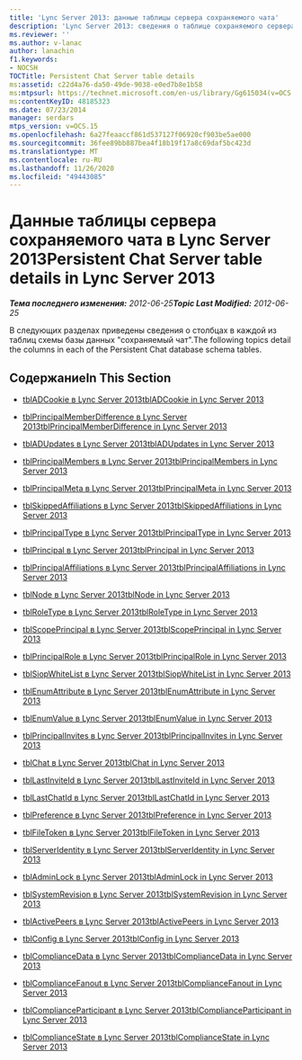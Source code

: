```yaml
---
title: 'Lync Server 2013: данные таблицы сервера сохраняемого чата'
description: 'Lync Server 2013: сведения о таблице сохраняемого сервера чата.'
ms.reviewer: ''
ms.author: v-lanac
author: lanachin
f1.keywords:
- NOCSH
TOCTitle: Persistent Chat Server table details
ms:assetid: c22d4a76-da50-49de-9038-e0ed7b8e1b58
ms:mtpsurl: https://technet.microsoft.com/en-us/library/Gg615034(v=OCS.15)
ms:contentKeyID: 48185323
ms.date: 07/23/2014
manager: serdars
mtps_version: v=OCS.15
ms.openlocfilehash: 6a27feaaccf861d537127f06920cf903be5ae000
ms.sourcegitcommit: 36fee89bb887bea4f18b19f17a8c69daf5bc423d
ms.translationtype: MT
ms.contentlocale: ru-RU
ms.lasthandoff: 11/26/2020
ms.locfileid: "49443085"
---
```

# <a name="persistent-chat-server-table-details-in-lync-server-2013"></a><span data-ttu-id="c43a2-103">Данные таблицы сервера сохраняемого чата в Lync Server 2013</span><span class="sxs-lookup"><span data-stu-id="c43a2-103">Persistent Chat Server table details in Lync Server 2013</span></span>

<div data-xmlns="http://www.w3.org/1999/xhtml">

<div class="topic" data-xmlns="http://www.w3.org/1999/xhtml" data-msxsl="urn:schemas-microsoft-com:xslt" data-cs="https://msdn.microsoft.com/">

<div data-asp="https://msdn2.microsoft.com/asp">



</div>

<div id="mainSection">

<div id="mainBody"><span data-ttu-id="c43a2-104">

<span> </span></span><span class="sxs-lookup"><span data-stu-id="c43a2-104">

<span> </span></span></span>

<span data-ttu-id="c43a2-105">_**Тема последнего изменения:** 2012-06-25_</span><span class="sxs-lookup"><span data-stu-id="c43a2-105">_**Topic Last Modified:** 2012-06-25_</span></span>

<span data-ttu-id="c43a2-106">В следующих разделах приведены сведения о столбцах в каждой из таблиц схемы базы данных "сохраняемый чат".</span><span class="sxs-lookup"><span data-stu-id="c43a2-106">The following topics detail the columns in each of the Persistent Chat database schema tables.</span></span>

<div>

## <a name="in-this-section"></a><span data-ttu-id="c43a2-107">Содержание</span><span class="sxs-lookup"><span data-stu-id="c43a2-107">In This Section</span></span>

  - [<span data-ttu-id="c43a2-108">tblADCookie в Lync Server 2013</span><span class="sxs-lookup"><span data-stu-id="c43a2-108">tblADCookie in Lync Server 2013</span></span>](lync-server-2013-tbladcookie.md)

  - [<span data-ttu-id="c43a2-109">tblPrincipalMemberDifference в Lync Server 2013</span><span class="sxs-lookup"><span data-stu-id="c43a2-109">tblPrincipalMemberDifference in Lync Server 2013</span></span>](lync-server-2013-tblprincipalmemberdifference.md)

  - [<span data-ttu-id="c43a2-110">tblADUpdates в Lync Server 2013</span><span class="sxs-lookup"><span data-stu-id="c43a2-110">tblADUpdates in Lync Server 2013</span></span>](lync-server-2013-tbladupdates.md)

  - [<span data-ttu-id="c43a2-111">tblPrincipalMembers в Lync Server 2013</span><span class="sxs-lookup"><span data-stu-id="c43a2-111">tblPrincipalMembers in Lync Server 2013</span></span>](lync-server-2013-tblprincipalmembers.md)

  - [<span data-ttu-id="c43a2-112">tblPrincipalMeta в Lync Server 2013</span><span class="sxs-lookup"><span data-stu-id="c43a2-112">tblPrincipalMeta in Lync Server 2013</span></span>](lync-server-2013-tblprincipalmeta.md)

  - [<span data-ttu-id="c43a2-113">tblSkippedAffiliations в Lync Server 2013</span><span class="sxs-lookup"><span data-stu-id="c43a2-113">tblSkippedAffiliations in Lync Server 2013</span></span>](lync-server-2013-tblskippedaffiliations.md)

  - [<span data-ttu-id="c43a2-114">tblPrincipalType в Lync Server 2013</span><span class="sxs-lookup"><span data-stu-id="c43a2-114">tblPrincipalType in Lync Server 2013</span></span>](lync-server-2013-tblprincipaltype.md)

  - [<span data-ttu-id="c43a2-115">tblPrincipal в Lync Server 2013</span><span class="sxs-lookup"><span data-stu-id="c43a2-115">tblPrincipal in Lync Server 2013</span></span>](lync-server-2013-tblprincipal.md)

  - [<span data-ttu-id="c43a2-116">tblPrincipalAffiliations в Lync Server 2013</span><span class="sxs-lookup"><span data-stu-id="c43a2-116">tblPrincipalAffiliations in Lync Server 2013</span></span>](lync-server-2013-tblprincipalaffiliations.md)

  - [<span data-ttu-id="c43a2-117">tblNode в Lync Server 2013</span><span class="sxs-lookup"><span data-stu-id="c43a2-117">tblNode in Lync Server 2013</span></span>](lync-server-2013-tblnode.md)

  - [<span data-ttu-id="c43a2-118">tblRoleType в Lync Server 2013</span><span class="sxs-lookup"><span data-stu-id="c43a2-118">tblRoleType in Lync Server 2013</span></span>](lync-server-2013-tblroletype.md)

  - [<span data-ttu-id="c43a2-119">tblScopePrincipal в Lync Server 2013</span><span class="sxs-lookup"><span data-stu-id="c43a2-119">tblScopePrincipal in Lync Server 2013</span></span>](lync-server-2013-tblscopeprincipal.md)

  - [<span data-ttu-id="c43a2-120">tblPrincipalRole в Lync Server 2013</span><span class="sxs-lookup"><span data-stu-id="c43a2-120">tblPrincipalRole in Lync Server 2013</span></span>](lync-server-2013-tblprincipalrole.md)

  - [<span data-ttu-id="c43a2-121">tblSiopWhiteList в Lync Server 2013</span><span class="sxs-lookup"><span data-stu-id="c43a2-121">tblSiopWhiteList in Lync Server 2013</span></span>](lync-server-2013-tblsiopwhitelist.md)

  - [<span data-ttu-id="c43a2-122">tblEnumAttribute в Lync Server 2013</span><span class="sxs-lookup"><span data-stu-id="c43a2-122">tblEnumAttribute in Lync Server 2013</span></span>](lync-server-2013-tblenumattribute.md)

  - [<span data-ttu-id="c43a2-123">tblEnumValue в Lync Server 2013</span><span class="sxs-lookup"><span data-stu-id="c43a2-123">tblEnumValue in Lync Server 2013</span></span>](lync-server-2013-tblenumvalue.md)

  - [<span data-ttu-id="c43a2-124">tblPrincipalInvites в Lync Server 2013</span><span class="sxs-lookup"><span data-stu-id="c43a2-124">tblPrincipalInvites in Lync Server 2013</span></span>](lync-server-2013-tblprincipalinvites.md)

  - [<span data-ttu-id="c43a2-125">tblChat в Lync Server 2013</span><span class="sxs-lookup"><span data-stu-id="c43a2-125">tblChat in Lync Server 2013</span></span>](lync-server-2013-tblchat.md)

  - [<span data-ttu-id="c43a2-126">tblLastInviteId в Lync Server 2013</span><span class="sxs-lookup"><span data-stu-id="c43a2-126">tblLastInviteId in Lync Server 2013</span></span>](lync-server-2013-tbllastinviteid.md)

  - [<span data-ttu-id="c43a2-127">tblLastChatId в Lync Server 2013</span><span class="sxs-lookup"><span data-stu-id="c43a2-127">tblLastChatId in Lync Server 2013</span></span>](lync-server-2013-tbllastchatid.md)

  - [<span data-ttu-id="c43a2-128">tblPreference в Lync Server 2013</span><span class="sxs-lookup"><span data-stu-id="c43a2-128">tblPreference in Lync Server 2013</span></span>](lync-server-2013-tblpreference.md)

  - [<span data-ttu-id="c43a2-129">tblFileToken в Lync Server 2013</span><span class="sxs-lookup"><span data-stu-id="c43a2-129">tblFileToken in Lync Server 2013</span></span>](lync-server-2013-tblfiletoken.md)

  - [<span data-ttu-id="c43a2-130">tblServerIdentity в Lync Server 2013</span><span class="sxs-lookup"><span data-stu-id="c43a2-130">tblServerIdentity in Lync Server 2013</span></span>](lync-server-2013-tblserveridentity.md)

  - [<span data-ttu-id="c43a2-131">tblAdminLock в Lync Server 2013</span><span class="sxs-lookup"><span data-stu-id="c43a2-131">tblAdminLock in Lync Server 2013</span></span>](lync-server-2013-tbladminlock.md)

  - [<span data-ttu-id="c43a2-132">tblSystemRevision в Lync Server 2013</span><span class="sxs-lookup"><span data-stu-id="c43a2-132">tblSystemRevision in Lync Server 2013</span></span>](lync-server-2013-tblsystemrevision.md)

  - [<span data-ttu-id="c43a2-133">tblActivePeers в Lync Server 2013</span><span class="sxs-lookup"><span data-stu-id="c43a2-133">tblActivePeers in Lync Server 2013</span></span>](lync-server-2013-tblactivepeers.md)

  - [<span data-ttu-id="c43a2-134">tblConfig в Lync Server 2013</span><span class="sxs-lookup"><span data-stu-id="c43a2-134">tblConfig in Lync Server 2013</span></span>](lync-server-2013-tblconfig.md)

  - [<span data-ttu-id="c43a2-135">tblComplianceData в Lync Server 2013</span><span class="sxs-lookup"><span data-stu-id="c43a2-135">tblComplianceData in Lync Server 2013</span></span>](lync-server-2013-tblcompliancedata.md)

  - [<span data-ttu-id="c43a2-136">tblComplianceFanout в Lync Server 2013</span><span class="sxs-lookup"><span data-stu-id="c43a2-136">tblComplianceFanout in Lync Server 2013</span></span>](lync-server-2013-tblcompliancefanout.md)

  - [<span data-ttu-id="c43a2-137">tblComplianceParticipant в Lync Server 2013</span><span class="sxs-lookup"><span data-stu-id="c43a2-137">tblComplianceParticipant in Lync Server 2013</span></span>](lync-server-2013-tblcomplianceparticipant.md)

  - [<span data-ttu-id="c43a2-138">tblComplianceState в Lync Server 2013</span><span class="sxs-lookup"><span data-stu-id="c43a2-138">tblComplianceState in Lync Server 2013</span></span>](lync-server-2013-tblcompliancestate.md)

<span data-ttu-id="c43a2-139"></div>

</div>

<span> </span>

</div>

</div>

</span><span class="sxs-lookup"><span data-stu-id="c43a2-139"></div>

</div>

<span> </span>

</div>

</div>

</span></span></div>

